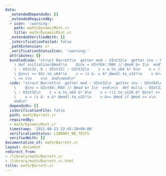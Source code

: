 ```yaml
---
data:
  _extendedDependsOn: []
  _extendedRequiredBy:
  - icon: ':warning:'
    path: math/DynamicMint.cr
    title: math/DynamicMint.cr
  _extendedVerifiedWith: []
  _isVerificationFailed: false
  _pathExtension: cr
  _verificationStatusIcon: ':warning:'
  attributes: {}
  bundledCode: "struct Barrett\n  getter mod : UInt32\n  getter inv : UInt64\n\n \
    \ def initialize(@mod)\n    @inv = UInt64::MAX // @mod &+ 1\n  end\n\n  def mul(a\
    \ : UInt32, b : UInt32) : UInt32\n    z = a.to_u64 &* b\n    x = ((z.to_u128 &*\
    \ @inv) >> 64).to_u64!\n    v = (z &- x &* @mod).to_u32!\n    v &+= @mod if @mod\
    \ <= v\n    v\n  end\nend\n"
  code: "struct Barrett\n  getter mod : UInt32\n  getter inv : UInt64\n\n  def initialize(@mod)\n\
    \    @inv = UInt64::MAX // @mod &+ 1\n  end\n\n  def mul(a : UInt32, b : UInt32)\
    \ : UInt32\n    z = a.to_u64 &* b\n    x = ((z.to_u128 &* @inv) >> 64).to_u64!\n\
    \    v = (z &- x &* @mod).to_u32!\n    v &+= @mod if @mod <= v\n    v\n  end\n\
    end\n"
  dependsOn: []
  isVerificationFile: false
  path: math/Barrett.cr
  requiredBy:
  - math/DynamicMint.cr
  timestamp: '2021-06-23 22:45:28+09:00'
  verificationStatus: LIBRARY_NO_TESTS
  verifiedWith: []
documentation_of: math/Barrett.cr
layout: document
redirect_from:
- /library/math/Barrett.cr
- /library/math/Barrett.cr.html
title: math/Barrett.cr
---
```

